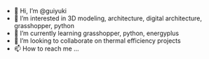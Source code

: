 - 👋 Hi, I’m @guiyuki
- 👀 I’m interested in 3D modeling, architecture, digital architecture, grasshopper, python
- 🌱 I’m currently learning grasshopper, python, energyplus 
- 💞️ I’m looking to collaborate on thermal efficiency projects
- 📫 How to reach me ...

<!---
guiyuki/guiyuki is a ✨ special ✨ repository because its `README.md` (this file) appears on your GitHub profile.
You can click the Preview link to take a look at your changes.
--->
